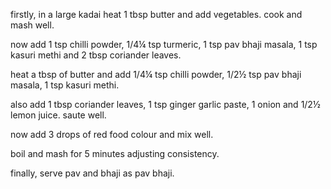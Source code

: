 firstly, in a large kadai heat 1 tbsp butter and add vegetables. cook and mash well.

now add 1 tsp chilli powder, 1/4¼ tsp turmeric, 1 tsp pav bhaji masala, 1 tsp kasuri methi and 2 tbsp coriander leaves.

heat a tbsp of butter and add 1/4¼ tsp chilli powder, 1/2½ tsp pav bhaji masala, 1 tsp kasuri methi.

also add 1 tbsp coriander leaves, 1 tsp ginger garlic paste, 1 onion and 1/2½ lemon juice. saute well.

now add 3 drops of red food colour and mix well.

boil and mash for 5 minutes adjusting consistency.

finally, serve pav and bhaji as pav bhaji.
